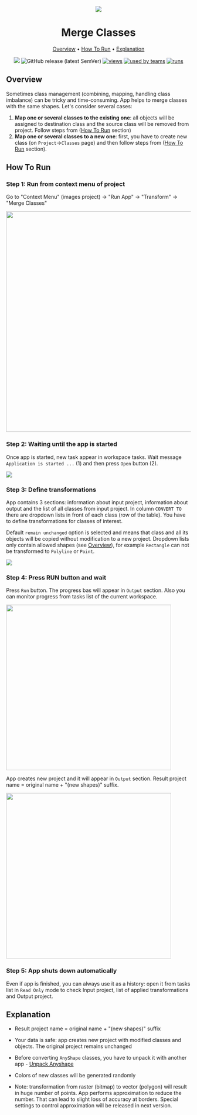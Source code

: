 <div align="center" markdown> 

<img src="https://hotpot.ai/designs/thumbnails/chrome-promotional-marquee/12.jpg"/>

# Merge Classes
  
<p align="center">

  <a href="#Overview">Overview</a> •
  <a href="#How-To-Run">How To Run</a> •
  <a href="#Explanation">Explanation</a>
</p>

[![](https://img.shields.io/badge/slack-chat-green.svg?logo=slack)](https://supervise.ly/slack) 
![GitHub release (latest SemVer)](https://img.shields.io/github/v/release/supervisely-ecosystem/merge-classes)
[![views](https://dev.supervise.ly/public/api/v3/ecosystem.counters?repo=supervisely-ecosystem/merge-classes&counter=views&label=views)](https://supervise.ly)
[![used by teams](https://dev.supervise.ly/public/api/v3/ecosystem.counters?repo=supervisely-ecosystem/merge-classes&counter=runs&label=used%20by%20teams)](https://supervise.ly)
[![runs](https://dev.supervise.ly/public/api/v3/ecosystem.counters?repo=supervisely-ecosystem/merge-classes&counter=downloads&label=runs&123)](https://supervise.ly)

</div>

## Overview 

Sometimes class management (combining, mapping, handling class imbalance) can be tricky and time-consuming. App helps to merge classes with the same shapes. Let's consider several cases:

1. **Map one or several classes to the existing one**: all objects will be assigned to destination class and the source class will be removed from project. Follow steps from (<a href="#How-To-Run">How To Run</a> section) 
2. **Map one or several classes to a new one**: first, you have to create new class (on `Project`->`Classes` page) and then follow steps from (<a href="#How-To-Run">How To Run</a> section).


## How To Run

### Step 1: Run from context menu of project

Go to "Context Menu" (images project) -> "Run App" -> "Transform" -> "Merge Classes"

<img src="https://i.imgur.com/9fFK4KG.png" width="600"/>

### Step 2:  Waiting until the app is started
Once app is started, new task appear in workspace tasks. Wait message `Application is started ...` (1) and then press `Open` button (2).

<img src="https://i.imgur.com/uo1xJUJ.png"/>

### Step 3: Define transformations

App contains 3 sections: information about input project, information about output and the list of all classes from input project. In column `CONVERT TO` there are dropdown lists in front of each class (row of the table). You have to define transformations for classes of interest. 

Default `remain unchanged` option is selected and means that class and all its objects will be copied without modification to a new project. Dropdown lists only contain allowed shapes (see <a href="#Overview">Overview</a>), for example `Rectangle` can not be transformed to `Polyline` or `Point`. 

<img src="https://i.imgur.com/mssxns3.png"/>

### Step 4: Press RUN button and wait

Press `Run` button. The progress bas will appear in `Output` section. Also you can monitor progress from tasks list of the current workspace.

<img src="https://i.imgur.com/rCNNniF.png" width="450"/>

App creates new project and it will appear in `Output` section. Result project name = original name + "(new shapes)" suffix.

<img src="https://i.imgur.com/79HnmH0.png" width="450"/>

### Step 5: App shuts down automatically

Even if app is finished, you can always use it as a history: open it from tasks list in `Read Only` mode to check Input project, list of applied transformations and Output project. 

## Explanation
    
- Result project name = original name + "(new shapes)" suffix

- Your data is safe: app creates new project with modified classes and objects. The original project remains unchanged

- Before converting `AnyShape` classes, you have to unpack it with another app - [Unpack Anyshape](https://github.com/supervisely-ecosystem/unpack-anyshape) 

- Colors of new classes will be generated randomly

- Note: transformation from raster (bitmap) to vector (polygon) will result in huge number of points. App performs approximation to reduce the number. That can lead to slight loss of accuracy at borders. Special settings to control approximation will be released in next version.
